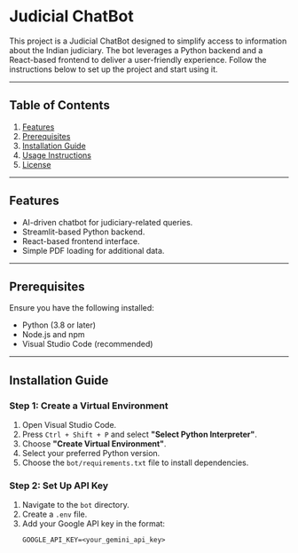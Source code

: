 # **Judicial ChatBot**

This project is a Judicial ChatBot designed to simplify access to information about the Indian judiciary. The bot leverages a Python backend and a React-based frontend to deliver a user-friendly experience. Follow the instructions below to set up the project and start using it.

---

## **Table of Contents**
1. [Features](#features)  
2. [Prerequisites](#prerequisites)  
3. [Installation Guide](#installation-guide)  
4. [Usage Instructions](#usage-instructions)  
5. [License](#license)  

---

## **Features**
- AI-driven chatbot for judiciary-related queries.  
- Streamlit-based Python backend.  
- React-based frontend interface.  
- Simple PDF loading for additional data.  

---

## **Prerequisites**
Ensure you have the following installed:  
- Python (3.8 or later)  
- Node.js and npm  
- Visual Studio Code (recommended)  

---

## **Installation Guide**

### **Step 1: Create a Virtual Environment**
1. Open Visual Studio Code.  
2. Press `Ctrl + Shift + P` and select **"Select Python Interpreter"**.  
3. Choose **"Create Virtual Environment"**.  
4. Select your preferred Python version.  
5. Choose the `bot/requirements.txt` file to install dependencies.  

### **Step 2: Set Up API Key**
1. Navigate to the `bot` directory.  
2. Create a `.env` file.  
3. Add your Google API key in the format:  
   ```env
   GOOGLE_API_KEY=<your_gemini_api_key>
